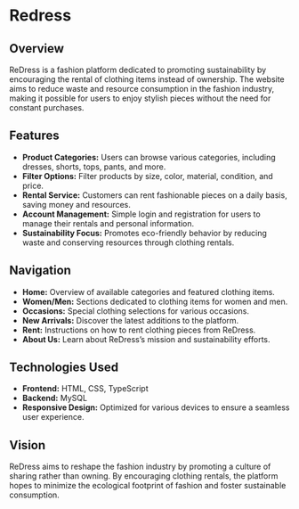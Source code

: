 # Redress

## Overview

ReDress is a fashion platform dedicated to promoting sustainability by encouraging the rental of clothing items instead of ownership. The website aims to reduce waste and resource consumption in the fashion industry, making it possible for users to enjoy stylish pieces without the need for constant purchases.

## Features
- **Product Categories:** Users can browse various categories, including dresses, shorts, tops, pants, and more.
- **Filter Options:** Filter products by size, color, material, condition, and price.
- **Rental Service:** Customers can rent fashionable pieces on a daily basis, saving money and resources.
- **Account Management:** Simple login and registration for users to manage their rentals and personal information.
- **Sustainability Focus:** Promotes eco-friendly behavior by reducing waste and conserving resources through clothing rentals.

## Navigation
- **Home:** Overview of available categories and featured clothing items.
- **Women/Men:** Sections dedicated to clothing items for women and men.
- **Occasions:** Special clothing selections for various occasions.
- **New Arrivals:** Discover the latest additions to the platform.
- **Rent:** Instructions on how to rent clothing pieces from ReDress.
- **About Us:** Learn about ReDress’s mission and sustainability efforts.

## Technologies Used
- **Frontend:** HTML, CSS, TypeScript
- **Backend:** MySQL 
- **Responsive Design:** Optimized for various devices to ensure a seamless user experience.

## Vision
ReDress aims to reshape the fashion industry by promoting a culture of sharing rather than owning. By encouraging clothing rentals, the platform hopes to minimize the ecological footprint of fashion and foster sustainable consumption.


